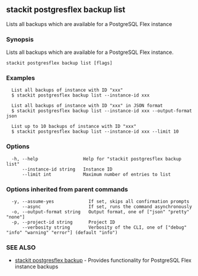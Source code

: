 ## stackit postgresflex backup list

Lists all backups which are available for a PostgreSQL Flex instance

### Synopsis

Lists all backups which are available for a PostgreSQL Flex instance.

```
stackit postgresflex backup list [flags]
```

### Examples

```
  List all backups of instance with ID "xxx"
  $ stackit postgresflex backup list --instance-id xxx

  List all backups of instance with ID "xxx" in JSON format
  $ stackit postgresflex backup list --instance-id xxx --output-format json

  List up to 10 backups of instance with ID "xxx"
  $ stackit postgresflex backup list --instance-id xxx --limit 10
```

### Options

```
  -h, --help                 Help for "stackit postgresflex backup list"
      --instance-id string   Instance ID
      --limit int            Maximum number of entries to list
```

### Options inherited from parent commands

```
  -y, --assume-yes             If set, skips all confirmation prompts
      --async                  If set, runs the command asynchronously
  -o, --output-format string   Output format, one of ["json" "pretty" "none"]
  -p, --project-id string      Project ID
      --verbosity string       Verbosity of the CLI, one of ["debug" "info" "warning" "error"] (default "info")
```

### SEE ALSO

* [stackit postgresflex backup](./stackit_postgresflex_backup.md)	 - Provides functionality for PostgreSQL Flex instance backups

